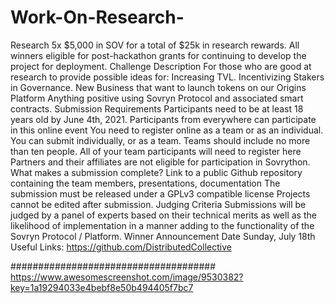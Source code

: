 # Work-On-Research-
Research 5x $5,000 in SOV for a total of $25k in research rewards. All winners eligible for post-hackathon grants for continuing to develop the project for deployment. Challenge Description For those who are good at research to provide possible ideas for:  Increasing TVL. Incentivizing Stakers in Governance. New Business that want to launch tokens on our Origins Platform Anything positive using Sovryn Protocol and associated smart contracts. Submission Requirements Participants need to be at least 18 years old by June 4th, 2021. Participants from everywhere can participate in this online event You need to register online as a team or as an individual. You can submit individually, or as a team. Teams should include no more than ten people. All of your team participants will need to register here Partners and their affiliates are not eligible for participation in Sovrython. What makes a submission complete? Link to a public Github repository containing the team members, presentations, documentation The submission must be released under a GPLv3 compatible license Projects cannot be edited after submission. Judging Criteria Submissions will be judged by a panel of experts based on their technical merits as well as the likelihood of implementation in a manner adding to the functionality of the Sovryn Protocol / Platform.  Winner Announcement Date Sunday, July 18th  Useful Links: https://github.com/DistributedCollective

#####################################
https://www.awesomescreenshot.com/image/9530382?key=1a19294033e4bebf8e50b494405f7bc7
